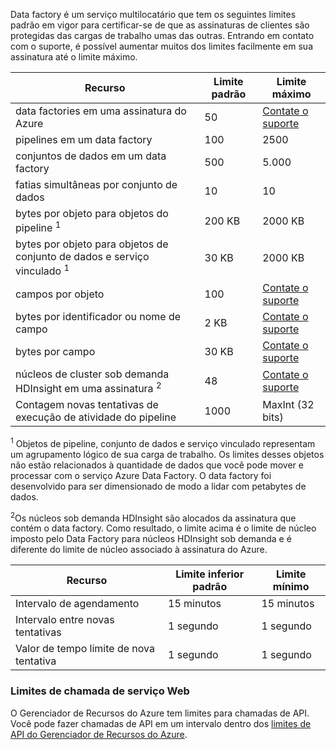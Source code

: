 Data factory é um serviço multilocatário que tem os seguintes limites padrão em vigor para certificar-se de que as assinaturas de clientes são protegidas das cargas de trabalho umas das outras. Entrando em contato com o suporte, é possível aumentar muitos dos limites facilmente em sua assinatura até o limite máximo.

**Recurso** | **Limite padrão** | **Limite máximo**
-------- | ------------- | -------------
data factories em uma assinatura do Azure | 50 | [Contate o suporte](https://azure.microsoft.com/blog/2014/06/04/azure-limits-quotas-increase-requests/)
pipelines em um data factory | 100 | 2500
conjuntos de dados em um data factory | 500 | 5\.000
fatias simultâneas por conjunto de dados | 10 | 10
bytes por objeto para objetos do pipeline <sup>1</sup> | 200 KB | 2000 KB
bytes por objeto para objetos de conjunto de dados e serviço vinculado <sup>1</sup> | 30 KB | 2000 KB
campos por objeto | 100 | [Contate o suporte](https://azure.microsoft.com/blog/2014/06/04/azure-limits-quotas-increase-requests/)
bytes por identificador ou nome de campo | 2 KB | [Contate o suporte](https://azure.microsoft.com/blog/2014/06/04/azure-limits-quotas-increase-requests/)
bytes por campo | 30 KB | [Contate o suporte](https://azure.microsoft.com/blog/2014/06/04/azure-limits-quotas-increase-requests/)
núcleos de cluster sob demanda HDInsight em uma assinatura <sup>2</sup> | 48 | [Contate o suporte](https://azure.microsoft.com/blog/2014/06/04/azure-limits-quotas-increase-requests/)
Contagem novas tentativas de execução de atividade do pipeline | 1000 | MaxInt (32 bits)

<sup>1</sup> Objetos de pipeline, conjunto de dados e serviço vinculado representam um agrupamento lógico de sua carga de trabalho. Os limites desses objetos não estão relacionados à quantidade de dados que você pode mover e processar com o serviço Azure Data Factory. O data factory foi desenvolvido para ser dimensionado de modo a lidar com petabytes de dados.

<sup>2</sup>Os núcleos sob demanda HDInsight são alocados da assinatura que contém o data factory. Como resultado, o limite acima é o limite de núcleo imposto pelo Data Factory para núcleos HDInsight sob demanda e é diferente do limite de núcleo associado à assinatura do Azure.


**Recurso** | **Limite inferior padrão** | **Limite mínimo**
-------- | ------------------- | -------------
Intervalo de agendamento | 15 minutos | 15 minutos
Intervalo entre novas tentativas | 1 segundo | 1 segundo
Valor de tempo limite de nova tentativa | 1 segundo | 1 segundo


### Limites de chamada de serviço Web

O Gerenciador de Recursos do Azure tem limites para chamadas de API. Você pode fazer chamadas de API em um intervalo dentro dos [limites de API do Gerenciador de Recursos do Azure](../azure-subscription-service-limits.md#resource-group-limits).

<!---HONumber=AcomDC_0525_2016-->